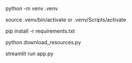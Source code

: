 python -m venv .venv

source .venv/bin/activate
or .venv/Scripts/activate

pip install -r requirements.txt

python download_resources.py

streamlit run app.py



